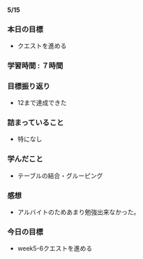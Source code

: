 #### 5/15
### 本日の目標
- クエストを進める
### 学習時間 : ７時間
### 目標振り返り
- 12まで達成できた
### 詰まっていること
- 特になし
### 学んだこと
- テーブルの結合・グルーピング
### 感想
- アルバイトのためあまり勉強出来なかった。
### 今日の目標
- week5-6クエストを進める
